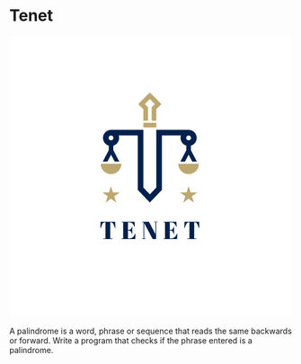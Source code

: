 # Tenet

![alt text](/img/Tenet.png "TENET LOGO")

A palindrome is a word, phrase or sequence that reads the same backwards or forward. Write a program that checks if the phrase entered is a palindrome.
